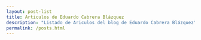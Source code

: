```yaml
---
layout: post-list
title: Articulos de Eduardo Cabrera Blázquez
description: "Listado de Ariculos del blog de Eduardo Cabrera Blázquez"
permalink: /posts.html
---
```


